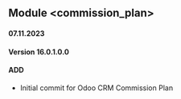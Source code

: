## Module <commission_plan>

#### 07.11.2023
#### Version 16.0.1.0.0
#### ADD
- Initial commit for Odoo CRM Commission Plan
